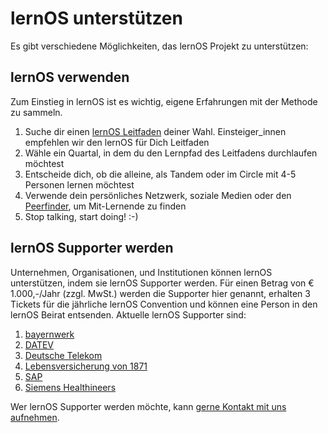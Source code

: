 <style>
  .md-content__button {
    display: none;
  }
</style>

# lernOS unterstützen
Es gibt verschiedene Möglichkeiten, das lernOS Projekt zu unterstützen:

## lernOS verwenden
Zum Einstieg in lernOS ist es wichtig, eigene Erfahrungen mit der Methode zu sammeln.

1. Suche dir einen [lernOS Leitfaden](/guides) deiner Wahl. Einsteiger_innen empfehlen wir den lernOS für Dich Leitfaden
1. Wähle ein Quartal, in dem du den Lernpfad des Leitfadens durchlaufen möchtest
1. Entscheide dich, ob die alleine, als Tandem oder im Circle mit 4-5 Personen lernen möchtest
1. Verwende dein persönliches Netzwerk, soziale Medien oder den [Peerfinder](https://web.peerfinder.app/de), um Mit-Lernende zu finden
1. Stop talking, start doing! :-)

## lernOS Supporter werden

Unternehmen, Organisationen, und Institutionen können lernOS unterstützen, indem sie lernOS Supporter werden. Für einen Betrag von € 1.000,-/Jahr (zzgl. MwSt.) werden die Supporter hier genannt, erhalten 3 Tickets für die jährliche lernOS Convention und können eine Person in den lernOS Beirat entsenden. Aktuelle lernOS Supporter sind:

1. [bayernwerk](https://www.bayernwerk.de/)
1. [DATEV](https://www.datev.de/)
1. [Deutsche Telekom](https://www.telekom.de/)
1. [Lebensversicherung von 1871](https://www.lv1871.de/)
1. [SAP](https://www.sap.com/)
1. [Siemens Healthineers](https://www.siemens-healthineers.com/)

Wer lernOS Supporter werden möchte, kann [gerne Kontakt mit uns aufnehmen](https://cogneon.de/kontakt).
